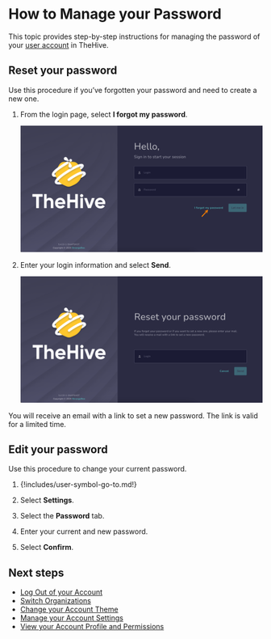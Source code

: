 # How to Manage your Password

This topic provides step-by-step instructions for managing the password of your [user account](../user-guides/organization/configure-organization/manage-user-accounts/about-user-accounts.md) in TheHive.

## Reset your password

Use this procedure if you’ve forgotten your password and need to create a new one.

1. From the login page, select **I forgot my password**.

    ![Forgot password](/thehive/images/user-guides/forgot-password.png)

2. Enter your login information and select **Send**.

    ![Reset password](/thehive/images/user-guides/reset-password.png)

You will receive an email with a link to set a new password. The link is valid for a limited time.

## Edit your password

Use this procedure to change your current password.

1. {!includes/user-symbol-go-to.md!}

2. Select **Settings**.

3. Select the **Password** tab.

4. Enter your current and new password.

5. Select **Confirm**.

<h2>Next steps</h2>

* [Log Out of your Account](log-out.md)
* [Switch Organizations](switch-organizations.md)
* [Change your Account Theme](change-account-theme.md)
* [Manage your Account Settings](manage-user-settings.md)
* [View your Account Profile and Permissions](view-permissions.md)